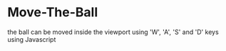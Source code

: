 # Move-The-Ball
the ball can be moved inside the viewport using 'W', 'A', 'S' and 'D' keys using Javascript
